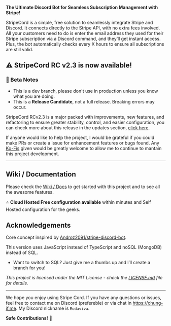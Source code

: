 **The Ultimate Discord Bot for Seamless Subscription Management with Stripe!**

StripeCord is a simple, free solution to seamlessly integrate Stripe and Discord. It connects directly to the Stripe API, with no extra fees involved. All your customers need to do is enter the email address they used for their Stripe subscription via a Discord command, and they’ll get instant access. Plus, the bot automatically checks every X hours to ensure all subscriptions are still valid.

## :warning: StripeCord RC v2.3 is now available!

### 🧪 Beta Notes  
- This is a dev branch, please don't use in production unless you know what you are doing. 
- This is a **Release Candidate**, not a full release. Breaking errors may occur.

StripeCord RCv2.3 is a major packed with improvements, new features, and refactoring to ensure greater stability, control, and easier configuration, you can check more about this release in the updates section, [click here](https://github.com/Rodaviva29/StripeCord/releases/tag/v2.3).

If anyone would like to help the project, I would be grateful if you could make PRs or create a issue for enhancement features or bugs found. Any [Ko-Fis](https://ko-fi.com/rodaviva) given would be greatly welcome to allow me to continue to mantain this project development.

---

## Wiki / Documentation

Please check the [Wiki / Docs](https://github.com/Rodaviva29/StripeCord/wiki) to get started with this project and to see all the awesome features.

⭐ **Cloud Hosted Free configuration available** within minutes and Self Hosted configuration for the geeks.

## Acknowledgements

Core concept inspired by [Androz2091/stripe-discord-bot](https://github.com/Androz2091/stripe-discord-bot).

This version uses JavaScript instead of TypeScript and noSQL (MongoDB) instead of SQL. 
- Want to switch to SQL? Just give me a thumbs up and I’ll create a branch for you!

_This project is licensed under the MIT License - check the [LICENSE.md](LICENSE.md) file for details._

---

We hope you enjoy using Stripe Cord. If you have any questions or issues, feel free to contact me on Discord (prefereble) or via chat in https://chung-jf.me. My Discord nickname is `Rodaviva`.

**Safe Contributions!** 💸
